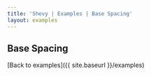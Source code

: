 ```yaml
---
title: 'Shevy | Examples | Base Spacing'
layout: examples
---
```


## Base Spacing

[Back to examples]({{ site.baseurl }}/examples)
